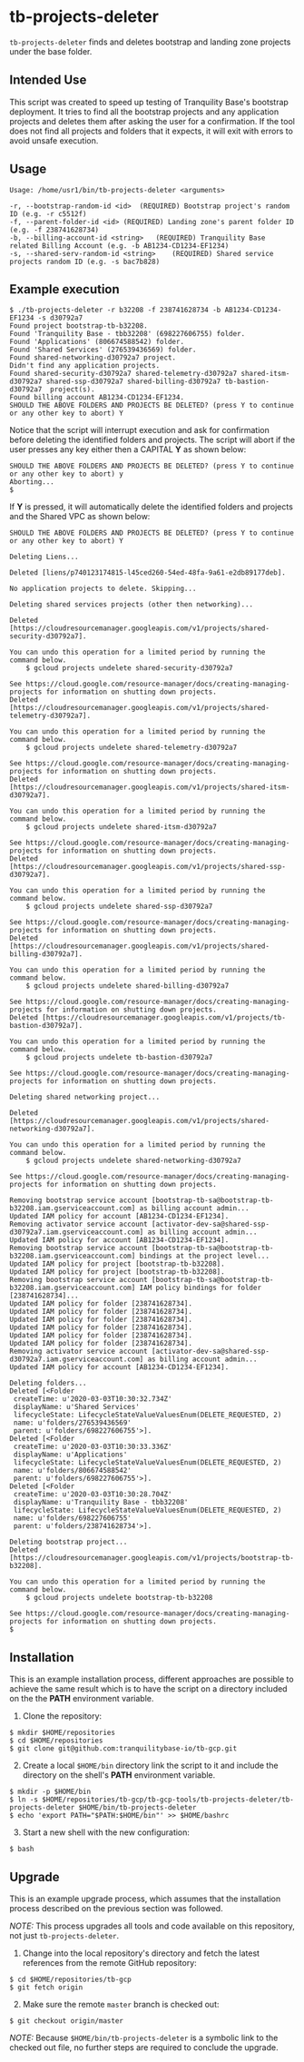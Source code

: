 tb-projects-deleter
=====================

`tb-projects-deleter` finds and deletes bootstrap and landing zone projects under the base folder.

Intended Use
------------

This script was created to speed up testing of Tranquility Base's bootstrap deployment. It tries to find all the bootstrap projects and any application projects and deletes them after asking the user for a confirmation. If the tool does not find all projects and folders that it expects, it will exit with errors to avoid unsafe execution.

Usage
-----

```
Usage: /home/usr1/bin/tb-projects-deleter <arguments>

-r, --bootstrap-random-id <id>	(REQUIRED) Bootstrap project's random ID (e.g. -r c5512f)
-f, --parent-folder-id <id>	(REQUIRED) Landing zone's parent folder ID (e.g. -f 238741628734)
-b, --billing-account-id <string>	(REQUIRED) Tranquility Base related Billing Account (e.g. -b AB1234-CD1234-EF1234)
-s, --shared-serv-random-id <string>	(REQUIRED) Shared service projects random ID (e.g. -s bac7b828)
```

Example execution
-----------------

```
$ ./tb-projects-deleter -r b32208 -f 238741628734 -b AB1234-CD1234-EF1234 -s d30792a7
Found project bootstrap-tb-b32208.
Found 'Tranquility Base - tbb32208' (698227606755) folder.
Found 'Applications' (806674588542) folder.
Found 'Shared Services' (276539436569) folder.
Found shared-networking-d30792a7 project.
Didn't find any application projects.
Found shared-security-d30792a7 shared-telemetry-d30792a7 shared-itsm-d30792a7 shared-ssp-d30792a7 shared-billing-d30792a7 tb-bastion-d30792a7  project(s).
Found billing account AB1234-CD1234-EF1234.
SHOULD THE ABOVE FOLDERS AND PROJECTS BE DELETED? (press Y to continue or any other key to abort) Y
```

Notice that the script will interrupt execution and ask for confirmation before deleting the identified folders and projects. The script will abort if the user presses any key either then a CAPITAL **Y** as shown below:

```
SHOULD THE ABOVE FOLDERS AND PROJECTS BE DELETED? (press Y to continue or any other key to abort) y
Aborting...
$
```

If **Y** is pressed, it will automatically delete the identified folders and projects and the Shared VPC as shown below:

```
SHOULD THE ABOVE FOLDERS AND PROJECTS BE DELETED? (press Y to continue or any other key to abort) Y

Deleting Liens...

Deleted [liens/p740123174815-l45ced260-54ed-48fa-9a61-e2db89177deb].

No application projects to delete. Skipping...

Deleting shared services projects (other then networking)...

Deleted [https://cloudresourcemanager.googleapis.com/v1/projects/shared-security-d30792a7].

You can undo this operation for a limited period by running the command below.
    $ gcloud projects undelete shared-security-d30792a7

See https://cloud.google.com/resource-manager/docs/creating-managing-projects for information on shutting down projects.
Deleted [https://cloudresourcemanager.googleapis.com/v1/projects/shared-telemetry-d30792a7].

You can undo this operation for a limited period by running the command below.
    $ gcloud projects undelete shared-telemetry-d30792a7

See https://cloud.google.com/resource-manager/docs/creating-managing-projects for information on shutting down projects.
Deleted [https://cloudresourcemanager.googleapis.com/v1/projects/shared-itsm-d30792a7].

You can undo this operation for a limited period by running the command below.
    $ gcloud projects undelete shared-itsm-d30792a7

See https://cloud.google.com/resource-manager/docs/creating-managing-projects for information on shutting down projects.
Deleted [https://cloudresourcemanager.googleapis.com/v1/projects/shared-ssp-d30792a7].

You can undo this operation for a limited period by running the command below.
    $ gcloud projects undelete shared-ssp-d30792a7

See https://cloud.google.com/resource-manager/docs/creating-managing-projects for information on shutting down projects.
Deleted [https://cloudresourcemanager.googleapis.com/v1/projects/shared-billing-d30792a7].

You can undo this operation for a limited period by running the command below.
    $ gcloud projects undelete shared-billing-d30792a7

See https://cloud.google.com/resource-manager/docs/creating-managing-projects for information on shutting down projects.
Deleted [https://cloudresourcemanager.googleapis.com/v1/projects/tb-bastion-d30792a7].

You can undo this operation for a limited period by running the command below.
    $ gcloud projects undelete tb-bastion-d30792a7

See https://cloud.google.com/resource-manager/docs/creating-managing-projects for information on shutting down projects.

Deleting shared networking project...

Deleted [https://cloudresourcemanager.googleapis.com/v1/projects/shared-networking-d30792a7].

You can undo this operation for a limited period by running the command below.
    $ gcloud projects undelete shared-networking-d30792a7

See https://cloud.google.com/resource-manager/docs/creating-managing-projects for information on shutting down projects.

Removing bootstrap service account [bootstrap-tb-sa@bootstrap-tb-b32208.iam.gserviceaccount.com] as billing account admin...
Updated IAM policy for account [AB1234-CD1234-EF1234].
Removing activator service account [activator-dev-sa@shared-ssp-d30792a7.iam.gserviceaccount.com] as billing account admin...
Updated IAM policy for account [AB1234-CD1234-EF1234].
Removing bootstrap service account [bootstrap-tb-sa@bootstrap-tb-b32208.iam.gserviceaccount.com] bindings at the project level...
Updated IAM policy for project [bootstrap-tb-b32208].
Updated IAM policy for project [bootstrap-tb-b32208].
Removing bootstrap service account [bootstrap-tb-sa@bootstrap-tb-b32208.iam.gserviceaccount.com] IAM policy bindings for folder [238741628734]...
Updated IAM policy for folder [238741628734].
Updated IAM policy for folder [238741628734].
Updated IAM policy for folder [238741628734].
Updated IAM policy for folder [238741628734].
Updated IAM policy for folder [238741628734].
Updated IAM policy for folder [238741628734].
Removing activator service account [activator-dev-sa@shared-ssp-d30792a7.iam.gserviceaccount.com] as billing account admin...
Updated IAM policy for account [AB1234-CD1234-EF1234].

Deleting folders...
Deleted [<Folder
 createTime: u'2020-03-03T10:30:32.734Z'
 displayName: u'Shared Services'
 lifecycleState: LifecycleStateValueValuesEnum(DELETE_REQUESTED, 2)
 name: u'folders/276539436569'
 parent: u'folders/698227606755'>].
Deleted [<Folder
 createTime: u'2020-03-03T10:30:33.336Z'
 displayName: u'Applications'
 lifecycleState: LifecycleStateValueValuesEnum(DELETE_REQUESTED, 2)
 name: u'folders/806674588542'
 parent: u'folders/698227606755'>].
Deleted [<Folder
 createTime: u'2020-03-03T10:30:28.704Z'
 displayName: u'Tranquility Base - tbb32208'
 lifecycleState: LifecycleStateValueValuesEnum(DELETE_REQUESTED, 2)
 name: u'folders/698227606755'
 parent: u'folders/238741628734'>].

Deleting bootstrap project...
Deleted [https://cloudresourcemanager.googleapis.com/v1/projects/bootstrap-tb-b32208].

You can undo this operation for a limited period by running the command below.
    $ gcloud projects undelete bootstrap-tb-b32208

See https://cloud.google.com/resource-manager/docs/creating-managing-projects for information on shutting down projects.
$
```

Installation
------------

This is an example installation process, different approaches are possible to achieve the same result which is to have the script on a directory included on the the **PATH** environment variable.

1. Clone the repository:

```
$ mkdir $HOME/repositories
$ cd $HOME/repositories
$ git clone git@github.com:tranquilitybase-io/tb-gcp.git
```

2. Create a local `$HOME/bin` directory link the script to it and include the directory on the shell's **PATH** environment variable.

```
$ mkdir -p $HOME/bin
$ ln -s $HOME/repositories/tb-gcp/tb-gcp-tools/tb-projects-deleter/tb-projects-deleter $HOME/bin/tb-projects-deleter
$ echo 'export PATH="$PATH:$HOME/bin"' >> $HOME/bashrc
```

3. Start a new shell with the new configuration:

```
$ bash
```

Upgrade
-------

This is an example upgrade process, which assumes that the installation process described on the previous section was followed.

*NOTE:* This process upgrades all tools and code available on this repository, not just `tb-projects-deleter`.

1. Change into the local repository's directory and fetch the latest references from the remote GitHub repository:

```
$ cd $HOME/repositories/tb-gcp
$ git fetch origin
```

2. Make sure the remote `master` branch is checked out:

```
$ git checkout origin/master
```

*NOTE:* Because `$HOME/bin/tb-projects-deleter` is a symbolic link to the checked out file, no further steps are required to conclude the upgrade.
